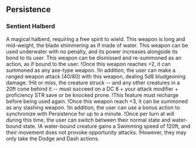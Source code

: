 ## Persistence
### Sentient Halberd

A magical halberd, requiring a free spirit to wield.
This weapon is long and mid-weight, the blade shimmering as if made of water.
This weapon can be used underwater with no penalty, and its power increases alongside its bond to its user.
This weapon can be dismissed and re-summoned as an action, as if bound to the user.
!Once this weapon reaches +2, it can summoned as any axe-type weapon.
!In addition, the user can make a ranged weapon attack (40/80) with this weapon, dealing 5d8 bludgeoning damage.
!Hit or miss, the creature struck -- and any other creatures in a 20ft cone behind it -- must succeed on a DC 8 + your attack modifier + proficiency STR save or be knocked prone.
!This feature must recharge before being used again.
!Once this weapon reach +3, it can be summoned as any slashing weapon.
!In addition, the user can use a bonus action to synchronize with Persistence for up to a minute.
!Once per turn at will during this time, the user can switch between their normal state and water-bound state.
!A water-bound creature gains a Swimming speed of 120ft, and their movement does not provoke opportunity attacks.
!However, they may only take the Dodge and Dash actions.